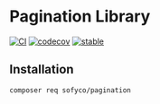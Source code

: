# Pagination Library

[![CI](https://github.com/sofyco/pagination/actions/workflows/ci.yaml/badge.svg)](https://github.com/sofyco/pagination/actions/workflows/ci.yaml)
[![codecov](https://codecov.io/gh/sofyco/pagination/branch/main/graph/badge.svg?token=37VEZPF0RK)](https://codecov.io/gh/sofyco/pagination)
[![stable](http://poser.pugx.org/sofyco/pagination/v)](https://packagist.org/packages/sofyco/pagination)

## Installation

```bash
composer req sofyco/pagination
```
